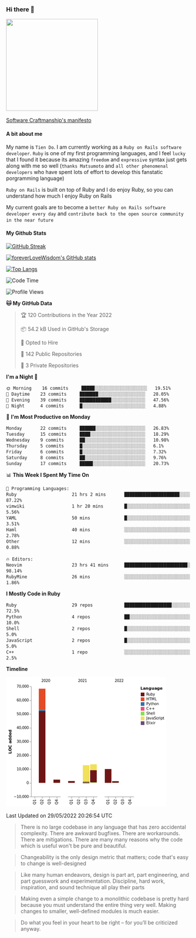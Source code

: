 ### Hi there 👋

<!--
**foreverLoveWisdom/foreverLoveWisdom** is a ✨ _special_ ✨ repository because its `README.md` (this file) appears on your GitHub profile.

Here are some ideas to get you started:

- 🔭 I’m currently working on ...
- 🌱 I’m currently learning ...
- 👯 I’m looking to collaborate on ...
- 🤔 I’m looking for help with ...
- 💬 Ask me about ...
- 📫 How to reach me: ...
- 😄 Pronouns: ...
- ⚡ Fun fact: ...
-->

<img src="https://codecondo.com/wp-content/uploads/2017/09/railslogo.png" width="250" height="250">

[Software Craftmanship's manifesto](http://manifesto.softwarecraftsmanship.org/)

#### A bit about me
My name is `Tien Do`. I am currently working as a `Ruby on Rails software developer`. `Ruby` is one of my first programming languages, and I feel `lucky` that I found it because its amazing `freedom` and `expressive` syntax just gets along with me so well (`thanks Matsumoto` and `all other phenomenal developers` who have spent lots of effort to develop this fanstatic porgramming language)

`Ruby on Rails` is built on top of Ruby and I do enjoy Ruby, so you can understand how much I enjoy Ruby on Rails

My current goals are to become a `better Ruby on Rails software developer every day` and `contribute back to the open source community in the near future`

#### My Github Stats

[![GitHub Streak](https://github-readme-streak-stats.herokuapp.com/?user=foreverLoveWisdom&theme=dracula)](https://git.io/streak-stats)
&nbsp;
&nbsp;

[![foreverLoveWisdom's GitHub stats](https://github-readme-stats.vercel.app/api?username=foreverLoveWisdom&show_icons=true&theme=react&count_private=true)](https://github.com/anuraghazra/github-readme-stats)

[![Top Langs](https://github-readme-stats.vercel.app/api/top-langs/?username=foreverLoveWisdom&show_icons=true&theme=vue-dark)](https://github.com/anuraghazra/github-readme-stats)

<!--START_SECTION:waka-->
![Code Time](http://img.shields.io/badge/Code%20Time-0%20secs-blue)

![Profile Views](http://img.shields.io/badge/Profile%20Views-0-blue)

**🐱 My GitHub Data** 

> 🏆 120 Contributions in the Year 2022
 > 
> 📦 54.2 kB Used in GitHub's Storage 
 > 
> 💼 Opted to Hire
 > 
> 📜 142 Public Repositories 
 > 
> 🔑 3 Private Repositories  
 > 
**I'm a Night 🦉** 

```text
🌞 Morning    16 commits     █████░░░░░░░░░░░░░░░░░░░░   19.51% 
🌆 Daytime    23 commits     ███████░░░░░░░░░░░░░░░░░░   28.05% 
🌃 Evening    39 commits     ████████████░░░░░░░░░░░░░   47.56% 
🌙 Night      4 commits      █░░░░░░░░░░░░░░░░░░░░░░░░   4.88%

```
📅 **I'm Most Productive on Monday** 

```text
Monday       22 commits     ██████░░░░░░░░░░░░░░░░░░░   26.83% 
Tuesday      15 commits     ████░░░░░░░░░░░░░░░░░░░░░   18.29% 
Wednesday    9 commits      ██░░░░░░░░░░░░░░░░░░░░░░░   10.98% 
Thursday     5 commits      █░░░░░░░░░░░░░░░░░░░░░░░░   6.1% 
Friday       6 commits      █░░░░░░░░░░░░░░░░░░░░░░░░   7.32% 
Saturday     8 commits      ██░░░░░░░░░░░░░░░░░░░░░░░   9.76% 
Sunday       17 commits     █████░░░░░░░░░░░░░░░░░░░░   20.73%

```


📊 **This Week I Spent My Time On** 

```text
💬 Programming Languages: 
Ruby                     21 hrs 2 mins       █████████████████████░░░░   87.22% 
vimwiki                  1 hr 20 mins        █░░░░░░░░░░░░░░░░░░░░░░░░   5.56% 
YAML                     50 mins             █░░░░░░░░░░░░░░░░░░░░░░░░   3.51% 
Haml                     40 mins             ░░░░░░░░░░░░░░░░░░░░░░░░░   2.78% 
Other                    12 mins             ░░░░░░░░░░░░░░░░░░░░░░░░░   0.88%

🔥 Editors: 
Neovim                   23 hrs 41 mins      ████████████████████████░   98.14% 
RubyMine                 26 mins             ░░░░░░░░░░░░░░░░░░░░░░░░░   1.86%

```

**I Mostly Code in Ruby** 

```text
Ruby                     29 repos            ██████████████████░░░░░░░   72.5% 
Python                   4 repos             ██░░░░░░░░░░░░░░░░░░░░░░░   10.0% 
Shell                    2 repos             █░░░░░░░░░░░░░░░░░░░░░░░░   5.0% 
JavaScript               2 repos             █░░░░░░░░░░░░░░░░░░░░░░░░   5.0% 
C++                      1 repo              ░░░░░░░░░░░░░░░░░░░░░░░░░   2.5%

```


**Timeline**

![Chart not found](https://raw.githubusercontent.com/foreverLoveWisdom/foreverLoveWisdom/main/charts/bar_graph.png) 


 Last Updated on 29/05/2022 20:26:54 UTC
<!--END_SECTION:waka-->


> There is no large codebase in any language that has zero accidental complexity. There are awkward bugfixes. There are workarounds. There are mitigations.
> There are many many reasons why the code which is useful won't be pure and beautiful.

> Changeability is the only design metric that matters; code that's easy to change is well-designed

> Like many human endeavors, design is part art, part engineering, and part guesswork and experimentation. Discipline, hard work, inspiration, and sound technique all play their parts

> Mak­ing even a sim­ple change to a mono­lith­ic code­base is pret­ty hard because you must under­stand the entire thing very well. Mak­ing changes to small­er, well-defined mod­ules is much easier.
 
 > Do what you feel in your heart to be right – for you’ll be criticized anyway.
